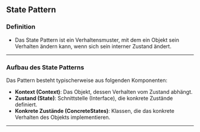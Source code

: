 ## State Pattern

### Definition
- Das State Pattern ist ein Verhaltensmuster, mit dem ein Objekt sein Verhalten ändern kann, wenn sich sein interner Zustand ändert.

--- 

### Aufbau des State Patterns

Das Pattern besteht typischerweise aus folgenden Komponenten:

- **Kontext (Context)**: Das Objekt, dessen Verhalten vom Zustand abhängt.
- **Zustand (State)**: Schnittstelle (Interface), die konkrete Zustände definiert.
- **Konkrete Zustände (ConcreteStates)**: Klassen, die das konkrete Verhalten des Objekts implementieren.

---